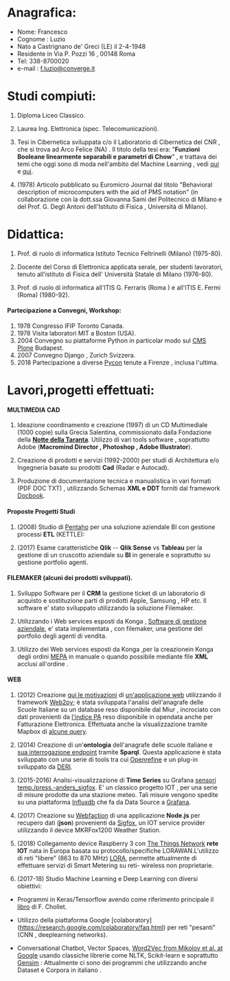 
Anagrafica:
===========

- Nome: Francesco 
- Cognome : Luzio
- Nato a Castrignano de' Greci (LE) il 2-4-1948
- Residente in Via P. Pozzi 16 , 00148 Roma
- Tel: 338-8700020
- e-mail : f.luzio@converge.it


# Studi compiuti:

1. Diploma Liceo Classico.

2. Laurea Ing. Elettronica (spec. Telecomunicazioni). 

3. Tesi in Cibernetica sviluppata c/o il Laboratorio di Cibernetica del CNR , che si trova ad   Arco Felice (NA) . Il titolo della tesi era: "**Funzioni Booleane linearmente separabili e parametri di Chow**" , e trattava dei temi che oggi sono di moda nell'ambito del Machine Learning , vedi [qui](https://www.researchgate.net/publication/221591166_The_Chow_Parameters_Problem) e [qui](https://arxiv.org/abs/1206.0985).

4. (1978) Articolo pubblicato su Euromicro Journal dal titolo  "Behavioral description of microcomputers with the aid of PMS notation" (in collaborazione con la dott.ssa Giovanna Sami  del Politecnico di Milano e del Prof. G. Degli Antoni dell'Istituto di Fisica , Università di Milano).


# Didattica:

1. Prof. di ruolo di informatica Istituto Tecnico Feltrinelli (Milano) (1975-80).

2. Docente del Corso di Elettronica applicata serale, per studenti lavoratori, tenuto all'istituto  di Fisica  dell' Università Statale di Milano (1976-80).

3. Prof. di ruolo di informatica all'ITIS G. Ferraris (Roma ) e all'ITIS E. Fermi (Roma) (1980-92).


#### Partecipazione a Convegni, Workshop:
1. 1978 Congresso IFIP Toronto Canada.
2. 1978 Visita laboratori MIT a Boston (USA).
3. 2004 Convegno su piattaforme Python in particolar modo sul [CMS Plone](https://plone.org/)  Budapest. 
4. 2007 Convegno Django ,  Zurich Svizzera.
5. 2018 Partecipazione a diverse [Pycon](https://www.pycon.it/en/) tenute a  Firenze , inclusa l'ultima.



# Lavori,progetti effettuati:

#### MULTIMEDIA CAD
1. Ideazione coordinamento e creazione  (1997) di un CD Multimediale (1000 copie) sulla Grecia Salentina, commissionato dalla 
Fondazione della [**Notte della Taranta**](https://it.wikipedia.org/wiki/Notte_della_Taranta). Utilizzo di vari  tools software , soprattutto Adobe (**Macromind Director , Photoshop , Adobe Illustrator**).

2. Creazione di prodotti e servizi  (1992-2000) per studi di Architettura e/o  Ingegneria basate su prodotti **Cad** (Radar e Autocad).

3. Produzione di documentazione tecnica e manualistica in vari formati (PDF DOC TXT) ,  utilizzando  Schemas **XML  e  DDT** forniti dal framework [Docbook](https://docbook.org/whatis).

#### Proposte Progetti Studi

1. (2008) Studio di [Pentaho](https://wiki.pentaho.com/) per una soluzione aziendale BI con gestione processi **ETL** (KETTLE):

2. (2017) Esame caratteristiche **Qlik** -- **Qlik Sense** vs **Tableau** per la gestione di  un cruscotto aziendale su **BI** in generale e soprattutto su gestione portfolio agenti. 

#### FILEMAKER (alcuni dei prodotti sviluppati).

1. Sviluppo Software  per il **CRM**  la gestione ticket di un laboratorio di acquisto e sostituzione parti di prodotti Apple, Samsung , HP etc. Il software e' stato sviluppato utilizzando la  soluzione Filemaker.

2. Utilizzando i Web services esposti da Konga , [Software di gestione aziendale](https://www.easybyte.it/it),  e' stata implementata , con filemaker, una gestione del portfolio degli agenti di vendita.

3. Utilizzo dei  Web services esposti da Konga ,per la creazionein Konga  degli ordini [MEPA](https://www.acquistinretepa.it/opencms/opencms/)  in manuale o quando possibile mediante file **XML** acclusi all'ordine . 

#### WEB

1. (2012) Creazione  [qui le motivazioni](http://web.idati.it/nascita_sic.html) di [un'applicazione web](http://web.idati.it) utilizzando il framework [Web2py](http://web2py.com/); è stata sviluppata  l'analisi dell'anagrafe delle Scuole Italiane su un database reso disponibile dal Miur , incrociato con dati provenienti da  [l'indice PA](http://indicepa.gov.it/documentale/n-opendata.php) reso disponibile in opendata anche per Fatturazione Elettronica. Effettuata anche la visualizzazione tramite Mapbox di [alcune query](http://www.lumutu.it/SIC/2grado/el_sc_ITI).

2. (2014) Creazione di un'**ontologia** dell'anagrafe delle scuole italiane e [sua interrogazione endpoint](https://dydra.com/dyd_fra/scuole-pubbliche) tramite **Sparql**. Questa applicazione è stata sviluppato con una serie di tools tra cui [Openrefine](http://openrefine.org) e un plug-in sviluppato da [DERI](https://github.com/fadmaa/grefine-rdf-extension/downloads). 

3. (2015-2016) Analisi-visualizzazione  di **Time Series** su Grafana [sensori temp./press.-anders_sigfox](https://corlysis.com/grafana/dashboard/db/anders_sigfox?orgId=620). E' un classico progetto  IOT , per una serie di misure prodotte da  una stazione meteo. Tali misure vengono spedite su una piattaforma [Influxdb](https://www.influxdata.com/developers/) che fa da Data Source a [Grafana](https://grafana.com/dashboards).

3. (2017) Creazione su [Webfaction](https://www.webfaction.com/) di una applicazione **Node.js** per recupero dati (**json**) provenienti da [Sigfox](https://www.sigfox.com/en), un IOT service provider utilizzando il device MKRFox1200 Weather Station.

4. (2018) Collegamento device Raspberry 3 con  [The Things Network](https://www.thethingsnetwork.org/)   **rete IOT** nata in Europa basata su protocollo/specifiche LORAWAN.L'utilizzo di reti "libere" (863 to 870 MHz) [LORA](https://iot-daily.com/2015/03/18/frequency-bands-optimal-for-the-internet-of-things/), permette attualmente di effettuare servizi di Smart Metering su reti- wireless non proprietarie.

5. (2017-18) Studio Machine Learning e Deep Learning con diversi obiettivi:

  * Programmi in Keras/Tensorflow avendo come riferimento principale  il [libro](https://www.manning.com/books/deep-learning-with-python) di F. Chollet.
  
  * Utilizzo della piattaforma Google [colaboratory] (https://research.google.com/colaboratory/faq.html) per reti "pesanti" (CNN , deeplearning  networks).
  
  * Conversational Chatbot, Vector Spaces, [Word2Vec from Mikolov et al. at Google](https://blog.acolyer.org/2016/04/21/the-amazing-power-of-word-vectors/)  usando classiche librerie come NLTK, Scikit-learn e soprattutto [Gensim](https://radimrehurek.com/gensim/about.html) : Attualmente ci sono dei programmi che utilizzando anche Dataset e Corpora in italiano .
